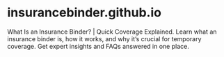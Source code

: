 # insurancebinder.github.io
What Is an Insurance Binder? | Quick Coverage Explained. Learn what an insurance binder is, how it works, and why it’s crucial for temporary coverage. Get expert insights and FAQs answered in one place.
